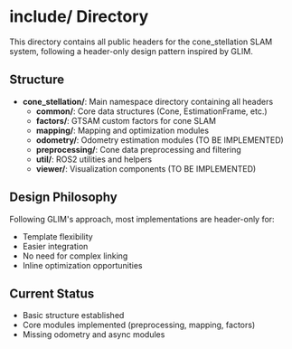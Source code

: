 # include/ Directory

This directory contains all public headers for the cone_stellation SLAM system, following a header-only design pattern inspired by GLIM.

## Structure

- **cone_stellation/**: Main namespace directory containing all headers
  - **common/**: Core data structures (Cone, EstimationFrame, etc.)
  - **factors/**: GTSAM custom factors for cone SLAM
  - **mapping/**: Mapping and optimization modules
  - **odometry/**: Odometry estimation modules (TO BE IMPLEMENTED)
  - **preprocessing/**: Cone data preprocessing and filtering
  - **util/**: ROS2 utilities and helpers
  - **viewer/**: Visualization components (TO BE IMPLEMENTED)

## Design Philosophy

Following GLIM's approach, most implementations are header-only for:
- Template flexibility
- Easier integration
- No need for complex linking
- Inline optimization opportunities

## Current Status

- Basic structure established
- Core modules implemented (preprocessing, mapping, factors)
- Missing odometry and async modules